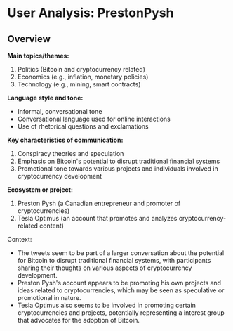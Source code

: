 # User Analysis: PrestonPysh

## Overview

**Main topics/themes:**

1. Politics (Bitcoin and cryptocurrency related)
2. Economics (e.g., inflation, monetary policies)
3. Technology (e.g., mining, smart contracts)

**Language style and tone:**

* Informal, conversational tone
* Conversational language used for online interactions
* Use of rhetorical questions and exclamations

**Key characteristics of communication:**

1. Conspiracy theories and speculation
2. Emphasis on Bitcoin's potential to disrupt traditional financial systems
3. Promotional tone towards various projects and individuals involved in cryptocurrency development

**Ecosystem or project:**

1. Preston Pysh (a Canadian entrepreneur and promoter of cryptocurrencies)
2. Tesla Optimus (an account that promotes and analyzes cryptocurrency-related content)

Context:

* The tweets seem to be part of a larger conversation about the potential for Bitcoin to disrupt traditional financial systems, with participants sharing their thoughts on various aspects of cryptocurrency development.
* Preston Pysh's account appears to be promoting his own projects and ideas related to cryptocurrencies, which may be seen as speculative or promotional in nature.
* Tesla Optimus also seems to be involved in promoting certain cryptocurrencies and projects, potentially representing a interest group that advocates for the adoption of Bitcoin.